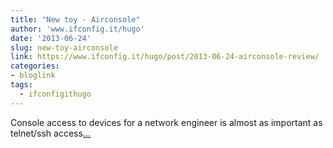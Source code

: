 ```yaml
---
title: "New toy - Airconsole"
author: 'www.ifconfig.it/hugo'
date: '2013-06-24'
slug: new-toy-airconsole
link: https://www.ifconfig.it/hugo/post/2013-06-24-airconsole-review/
categories:
- bloglink
tags:
  - ifconfigithugo
---
```


Console access to devices for a network engineer is almost as important as telnet/ssh access[... <i class="fas fa-external-link-alt"></i>](https://www.ifconfig.it/hugo/post/2013-06-24-airconsole-review/)

